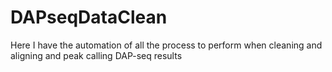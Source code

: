 # DAPseqDataClean
Here I have the automation of all the process to perform when cleaning and aligning and peak calling DAP-seq results
